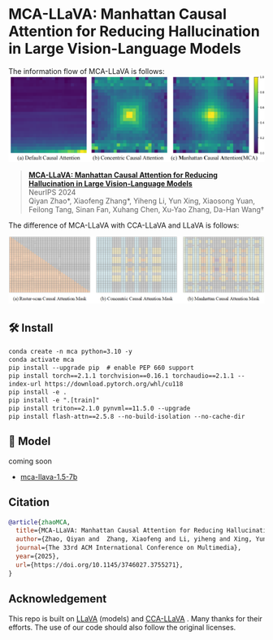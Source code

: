 # MCA-LLaVA: Manhattan Causal Attention for Reducing Hallucination in Large Vision-Language Models 
The information flow of MCA-LLaVA is follows:
![image](https://github.com/ErikZ719/MCA-LLaVA/blob/main/information-flow.png)

> **[MCA-LLaVA: Manhattan Causal Attention for Reducing Hallucination in Large Vision-Language Models](https://doi.org/10.1145/3746027.3755271)**<br>
> NeurIPS 2024<br>
> Qiyan Zhao*, Xiaofeng Zhang*, Yiheng Li, Yun Xing, Xiaosong Yuan, Feilong Tang, Sinan Fan, Xuhang Chen, Xu-Yao Zhang, Da-Han Wang†<br>




The difference of MCA-LLaVA with CCA-LLaVA and LLaVA is follows:

![image](https://github.com/ErikZ719/MCA-LLaVA/blob/main/Manhattan-Causal-Masking.png)

## 🛠️ Install
```
conda create -n mca python=3.10 -y
conda activate mca
pip install --upgrade pip  # enable PEP 660 support
pip install torch==2.1.1 torchvision==0.16.1 torchaudio==2.1.1 --index-url https://download.pytorch.org/whl/cu118
pip install -e .
pip install -e ".[train]"
pip install triton==2.1.0 pynvml==11.5.0 --upgrade
pip install flash-attn==2.5.8 --no-build-isolation --no-cache-dir
```

## 🤗 Model
coming soon
- [mca-llava-1.5-7b](https://huggingface.co/)

## Citation
```bibtex
@article{zhaoMCA,
  title={MCA-LLaVA: Manhattan Causal Attention for Reducing Hallucination in Large Vision-Language Models},
  author={Zhao, Qiyan and  Zhang, Xiaofeng and Li, yiheng and Xing, Yun and Yuan Xiaosong and Tang, Feilong and Fan, Sinan and Chen, Xuhang and Zhang, Xuyao and Wang, Dahan},
  journal={The 33rd ACM International Conference on Multimedia},
  year={2025},
  url={https://doi.org/10.1145/3746027.3755271}, 
}
```
## Acknowledgement

This repo is built on [LLaVA](https://github.com/haotian-liu/LLaVA) (models) and [CCA-LLaVA]([https://github.com/pkunlp-icler/FastV](https://github.com/xing0047/cca-llava)) . Many thanks for their efforts. The use of our code should also follow the original licenses.
